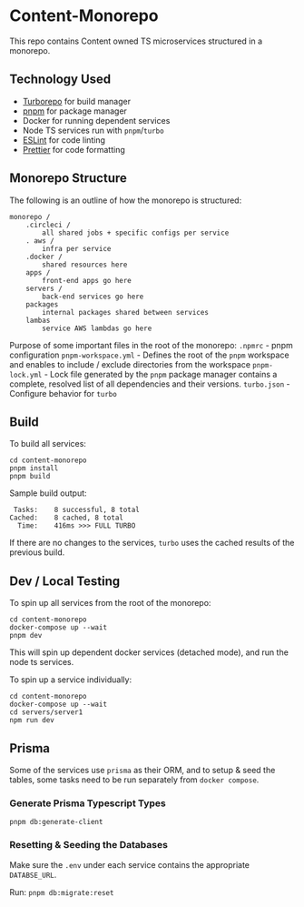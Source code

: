 # Content-Monorepo  
This repo contains Content owned TS microservices structured in a monorepo.  
  
## Technology Used
  
- [Turborepo](https://turbo.build/)  for build manager  
- [pnpm](https://pnpm.io/) for package manager
- Docker for running dependent services
- Node TS services run with `pnpm`/`turbo`
- [ESLint](https://eslint.org/) for code linting  
- [Prettier](https://prettier.io) for code formatting

## Monorepo Structure

The following is an outline of how the monorepo is structured:
```
monorepo /
	.circleci /
		all shared jobs + specific configs per service
	. aws /
		infra per service
	.docker /
		shared resources here
	apps /
		front-end apps go here
	servers /
		back-end services go here
	packages
		internal packages shared between services
	lambas
		service AWS lambdas go here
```
Purpose of some important files in the root of the monorepo:
	`.npmrc` - pnpm configuration
	`pnpm-workspace.yml` - Defines the root of the `pnpm` workspace and enables to include / exclude directories from the workspace
	`pnpm-lock.yml` - Lock file generated by the `pnpm` package manager contains a complete, resolved list of all dependencies and their versions.
	`turbo.json` - Configure behavior for `turbo`

## Build
To build all services:
```
cd content-monorepo
pnpm install
pnpm build
```
Sample build output:
```
 Tasks:    8 successful, 8 total
Cached:    8 cached, 8 total
  Time:    416ms >>> FULL TURBO
```
If there are no changes to the services, `turbo` uses the cached results of the previous build.

## Dev / Local Testing
To spin up all services from the root of the monorepo:
```
cd content-monorepo
docker-compose up --wait
pnpm dev
```
This will spin up dependent docker services (detached mode), and run the node ts services.

To spin up a service individually:
```
cd content-monorepo
docker-compose up --wait
cd servers/server1
npm run dev
```

## Prisma
Some of the services use `prisma` as their ORM, and to setup & seed the tables, some tasks need to be run separately from `docker compose`.

### Generate Prisma Typescript Types
`pnpm db:generate-client`

### Resetting & Seeding the Databases
Make sure the `.env` under each service contains the appropriate `DATABSE_URL`.

Run:
`pnpm db:migrate:reset`
